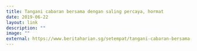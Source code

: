 ```yaml
---
title: Tangani cabaran bersama dengan saling percaya, hormat
date: 2019-06-22
layout: link
description: ""
image: ""
external: https://www.beritaharian.sg/setempat/tangani-cabaran-bersama-dengan-saling-percaya-hormat
---
```


